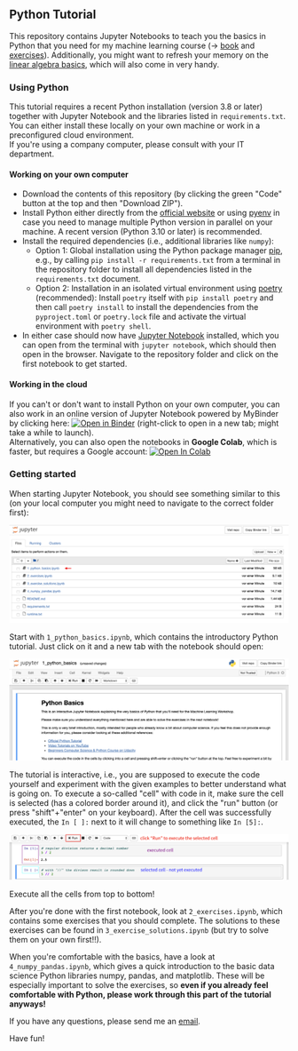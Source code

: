 ## Python Tutorial

This repository contains Jupyter Notebooks to teach you the basics in Python that you need for my machine learning course (&rarr; [book](https://franziskahorn.de/mlbook/) and [exercises](https://github.com/cod3licious/ml_exercises)). Additionally, you might want to refresh your memory on the [linear algebra basics](https://franziskahorn.de/mlws_resources/math_basics.pdf), which will also come in very handy.

### Using Python

This tutorial requires a recent Python installation (version 3.8 or later) together with Jupyter Notebook and the libraries listed in `requirements.txt`. You can either install these locally on your own machine or work in a preconfigured cloud environment. <br>
If you're using a company computer, please consult with your IT department.

#### Working on your own computer
- Download the contents of this repository (by clicking the green "Code" button at the top and then "Download ZIP").
- Install Python either directly from the [official website](https://www.python.org/downloads/) or using [pyenv](https://github.com/pyenv/pyenv) in case you need to manage multiple Python version in parallel on your machine. A recent version (Python 3.10 or later) is recommended.
- Install the required dependencies (i.e., additional libraries like `numpy`):
    - Option 1: Global installation using the Python package manager [pip](https://pip.pypa.io/en/stable/getting-started/), e.g., by calling `pip install -r requirements.txt` from a terminal in the repository folder to install all dependencies listed in the `requirements.txt` document.
    - Option 2: Installation in an isolated virtual environment using [poetry](https://python-poetry.org/docs/) (recommended): Install `poetry` itself with `pip install poetry` and then call `poetry install` to install the dependencies from the `pyproject.toml` or `poetry.lock` file and activate the virtual environment with `poetry shell`.
- In either case should now have [Jupyter Notebook](https://docs.jupyter.org/en/latest/) installed, which you can open from the terminal with `jupyter notebook`, which should then open in the browser. Navigate to the repository folder and click on the first notebook to get started.


#### Working in the cloud
If you can't or don't want to install Python on your own computer, you can also work in an online version of Jupyter Notebook powered by MyBinder by clicking here: [![Open in Binder](https://mybinder.org/badge_logo.svg)](https://mybinder.org/v2/gh/cod3licious/python_tutorial/main) (right-click to open in a new tab; might take a while to launch). <br>
Alternatively, you can also open the notebooks in **Google Colab**, which is faster, but requires a Google account:
[![Open In Colab](https://colab.research.google.com/assets/colab-badge.svg)](https://colab.research.google.com/github/cod3licious/python_tutorial)


### Getting started
When starting Jupyter Notebook, you should see something similar to this (on your local computer you might need to navigate to the correct folder first):

<img src="doc/screenshot1.png" alt="screenshot_notebook1" width="720"/>

Start with `1_python_basics.ipynb`, which contains the introductory Python tutorial. Just click on it and a new tab with the notebook should open:

<img src="doc/screenshot2.png" alt="screenshot_notebook2" width="720"/>

The tutorial is interactive, i.e., you are supposed to execute the code yourself and experiment with the given examples to better understand what is going on. To execute a so-called "cell" with code in it, make sure the cell is selected (has a colored border around it), and click the "run" button (or press "shift"+"enter" on your keyboard). After the cell was successfully executed, the `In [ ]:` next to it will change to something like `In [5]:`.

<img src="doc/screenshot3.png" alt="screenshot_notebook3" width="720"/>

Execute all the cells from top to bottom!

After you're done with the first notebook, look at `2_exercises.ipynb`, which contains some exercises that you should complete. The solutions to these exercises can be found in `3_exercise_solutions.ipynb` (but try to solve them on your own first!!).

When you're comfortable with the basics, have a look at `4_numpy_pandas.ipynb`, which gives a quick introduction to the basic data science Python libraries numpy, pandas, and matplotlib. These will be especially important to solve the exercises, so **even if you already feel comfortable with Python, please work through this part of the tutorial anyways!**

If you have any questions, please send me an [email](mailto:hey@franziskahorn.de).

Have fun!
